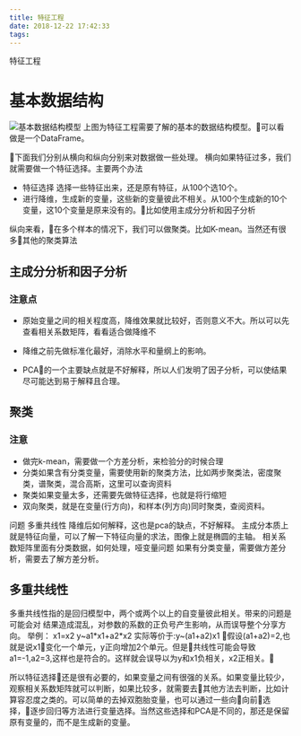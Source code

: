 ```yaml
---
title: 特征工程
date: 2018-12-22 17:42:33
tags:
---
```


特征工程<!--more-->

# 基本数据结构

![基本数据结构模型](https://blog-image-1257302654.cos.ap-guangzhou.myqcloud.com/blog/2018-12-22-Paper.%E7%B4%A0%E6%8F%8F.1.png)
上图为特征工程需要了解的基本的数据结构模型。可以看做是一个DataFrame。


下面我们分别从横向和纵向分别来对数据做一些处理。
横向如果特征过多，我们就需要做一个特征选择。主要两个办法

- 特征选择 选择一些特征出来，还是原有特征，从100个选10个。
- 进行降维，生成新的变量，这些新的变量彼此不相关。从100个生成新的10个变量，这10个变量是原来没有的。比如使用主成分分析和因子分析

纵向来看，在多个样本的情况下，我们可以做聚类。比如K-mean。当然还有很多其他的聚类算法

## 主成分分析和因子分析

### 注意点

- 原始变量之间的相关程度高，降维效果就比较好，否则意义不大。所以可以先查看相关系数矩阵，看看适合做降维不

- 降维之前先做标准化最好，消除水平和量纲上的影响。

- PCA的一个主要缺点就是不好解释，所以人们发明了因子分析，可以使结果尽可能达到易于解释且合理。

## 聚类

### 注意

- 做完k-mean，需要做一个方差分析，来检验分的时候合理
- 分类如果含有分类变量，需要使用新的聚类方法，比如两步聚类法，密度聚类，谱聚类，混合高斯，这里可以查询资料
- 聚类如果变量太多，还需要先做特征选择，也就是将行缩短
- 双向聚类，就是在变量(行方向)，和样本(列方向)同时聚类，查阅资料。

问题
多重共线性 
降维后如何解释，这也是pca的缺点，不好解释。
主成分本质上就是特征向量，可以了解一下特征向量的求法，图像上就是椭圆的主轴。
相关系数矩阵里面有分类数据，如何处理，哑变量问题
如果有分类变量，需要做方差分析，需要去了解方差分析。

## 多重共线性

多重共线性指的是回归模型中，两个或两个以上的自变量彼此相关。带来的问题是可能会对
结果造成混乱，对参数的系数的正负号产生影响，从而误导整个分享方向。
举例：
x1=x2
y~a1\*x1+a2\*x2
实际等价于:y~(a1+a2)x1
假设(a1+a2)=2,也就是说x1变化一个单元，y正向增加2个单元。但是共线性可能会导致a1=-1,a2=3,这样也是符合的。这样就会误导以为y和x1负相关，x2正相关。

所以特征选择还是很有必要的，如果变量之间有很强的关系。如果变量比较少，观察相关系数矩阵就可以判断，如果比较多，就需要去其他方法去判断，比如计算容忍度之类的。可以简单的去掉双胞胎变量，也可以通过一些向向前选择，逐步回归等方法进行变量选择。当然这些选择和PCA是不同的，那还是保留原有变量的，而不是生成新的变量。



